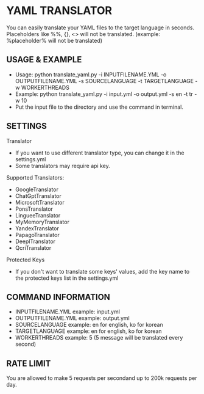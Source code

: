 # YAML TRANSLATOR
You can easily translate your YAML files to the target language in seconds.
Placeholders like %%, {}, <> will not be translated. (example: %placeholder% will not be translated)

## USAGE & EXAMPLE
- Usage: python translate_yaml.py -i INPUTFILENAME.YML -o OUTPUTFILENAME.YML -s SOURCELANGUAGE -t TARGETLANGUAGE -w WORKERTHREADS
- Example: python translate_yaml.py -i input.yml -o output.yml -s en -t tr -w 10
- Put the input file to the directory and use the command in terminal.

## SETTINGS
Translator
- If you want to use different translator type, you can change it in the settings.yml
- Some translators may require api key.

Supported Translators:
- GoogleTranslator
- ChatGptTranslator
- MicrosoftTranslator
- PonsTranslator
- LingueeTranslator
- MyMemoryTranslator
- YandexTranslator
- PapagoTranslator
- DeeplTranslator
- QcriTranslator

Protected Keys
- If you don't want to translate some keys' values, add the key name to the protected keys list in the settings.yml

## COMMAND INFORMATION
- INPUTFILENAME.YML example: input.yml
- OUTPUTFILENAME.YML example: output.yml
- SOURCELANGUAGE example: en for english, ko for korean
- TARGETLANGUAGE example: en for english, ko for korean
- WORKERTHREADS example: 5 (5 message will be translated every second)

## RATE LIMIT
You are allowed to make 5 requests per secondand up to 200k requests per day.
